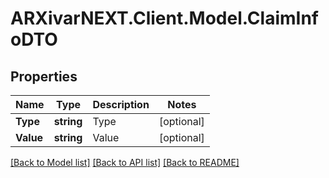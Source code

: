 # ARXivarNEXT.Client.Model.ClaimInfoDTO
## Properties

Name | Type | Description | Notes
------------ | ------------- | ------------- | -------------
**Type** | **string** | Type | [optional] 
**Value** | **string** | Value | [optional] 

[[Back to Model list]](../README.md#documentation-for-models) [[Back to API list]](../README.md#documentation-for-api-endpoints) [[Back to README]](../README.md)

